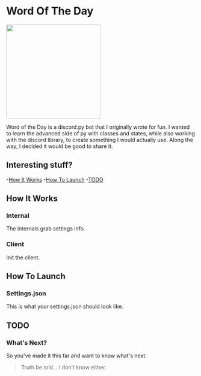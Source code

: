 # Word Of The Day

<img src="https://play-lh.googleusercontent.com/BYoyK1fiFfpH8JTutWAlG_Tqo-Ati-7tLcdYijU-8_L7SQxpuYBo7tzxrzDGXk8JC4hv" width="250" height="250"/>

Word of the Day is a discord.py bot that I originally wrote for fun. 
I wanted to learn the advanced side of py with classes and states, while also working with the discord library, to create something I would actually use.
Along the way, I decided it would be good to share it.

## Interesting stuff?

-[How It Works](#how-it-works)
-[How To Launch](#)
-[TODO](#)

## How It Works
### Internal
The internals grab settings info.
### Client
Init the client.















## How To Launch
### Settings.json
This is what your settings.json should look like.

















## TODO
### What's Next?
So you've made it this far and want to know what's next.
> Truth be told... I don't know either.
